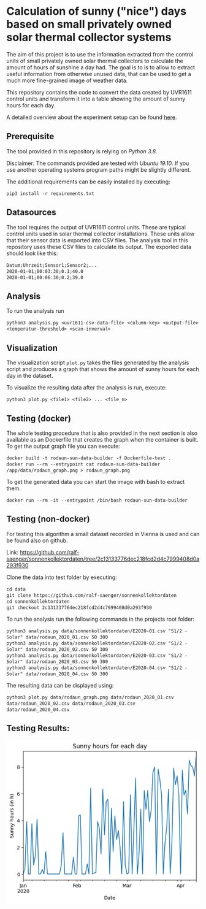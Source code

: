 # Calculation of sunny ("nice") days based on small privately owned solar thermal collector systems

The aim of this project is to use the information extracted from the control units of small privately owned solar thermal collectors to calculate the amount of hours of sunshine a day had.
The goal is to is to allow to extract useful information from otherwise unused data, that can be used to get a much more fine-grained image of weather data.

This repository contains the code to convert the data created by UVR1611 control units and transform it into a table showing the amount of sunny hours for each day.

A detailed overview about the experiment setup can be found [here](docs/overview.pdf).

## Prerequisite
The tool provided in this repository is relying on *Python 3.8*. 

Disclaimer: The commands provided are tested with *Ubuntu 19.10*. If you use another operating systems program paths might be slightly different.

The additional requirements can be easily installed by executing:
```
pip3 install -r requirements.txt
```

## Datasources

The tool requires the output of UVR1611 control units. These are typical control units used in solar thermal collector installations.
These units allow that their sensor data is exported into CSV files. The analysis tool in this repository uses these CSV files to calculate its output.
The exported data should look like this:
```
Datum;Uhrzeit;Sensor1;Sensor2;...
2020-01-01;00:03:30;0.1;40.0
2020-01-01;00:06:30;0.2;39.0
```

## Analysis

To run the analysis run
```
python3 analysis.py <uvr1611-csv-data-file> <column-key> <output-file> <temperatur-threshold> <scan-inverval>
```

## Visualization

The visualization script ```plot.py``` takes the files generated by the analysis script and produces a graph that shows the amount of sunny hours for each day in the dataset.

To visualize the resulting data after the analysis is run, execute:
```
python3 plot.py <file1> <file2> ... <file_n>
```

## Testing (docker)

The whole testing procedure that is also provided in the next section is also available as an Dockerfile that creates the graph when the container is built.
To get the output graph file you can execute:
```
docker build -t rodaun-sun-data-builder -f Dockerfile-test .
docker run --rm --entrypoint cat rodaun-sun-data-builder /app/data/rodaun_graph.png > rodaun_graph.png
```

To get the generated data you can start the image with bash to extract them.
```
docker run --rm -it --entrypoint /bin/bash rodaun-sun-data-builder
```

## Testing (non-docker)

For testing this algorithm a small dataset recorded in Vienna is used and can be found also on github.

Link: https://github.com/ralf-saenger/sonnenkollektordaten/tree/2c13133776dec218fcd2d4c7999408d0a293f930

Clone the data into test folder by executing:
```
cd data
git clone https://github.com/ralf-saenger/sonnenkollektordaten
cd sonnenkollektordaten
git checkout 2c13133776dec218fcd2d4c7999408d0a293f930
```

To run the analysis run the following commands in the projects root folder:
```
python3 analysis.py data/sonnenkollektordaten/E2020-01.csv "S1/2 - Solar" data/rodaun_2020_01.csv 50 300
python3 analysis.py data/sonnenkollektordaten/E2020-02.csv "S1/2 - Solar" data/rodaun_2020_02.csv 50 300
python3 analysis.py data/sonnenkollektordaten/E2020-03.csv "S1/2 - Solar" data/rodaun_2020_03.csv 50 300
python3 analysis.py data/sonnenkollektordaten/E2020-04.csv "S1/2 - Solar" data/rodaun_2020_04.csv 50 300
```

The resulting data can be displayed using:
```
python3 plot.py data/rodaun_graph.png data/rodaun_2020_01.csv data/rodaun_2020_02.csv data/rodaun_2020_03.csv data/rodaun_2020_04.csv
```

## Testing Results:

![Rodaun sunny hours per day](docs/result_graph.png)